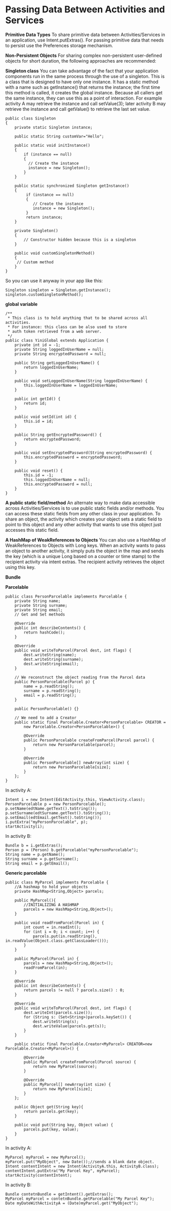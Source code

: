 Passing Data Between Activities and Services
===========
**Primitive Data Types**
To share primitive data between Activities/Services in an application, use Intent.putExtras(). For passing primitive data that needs to persist use the Preferences storage mechanism.

**Non-Persistent Objects**
For sharing complex non-persistent user-defined objects for short duration, the following approaches are recommended:

**Singleton class**
You can take advantage of the fact that your application components run in the same process through the use of a singleton. This is a class that is designed to have only one instance. It has a static method with a name such as getInstance() that returns the instance; the first time this method is called, it creates the global instance. Because all callers get the same instance, they can use this as a point of interaction. For example activity A may retrieve the instance and call setValue(3); later activity B may retrieve the instance and call getValue() to retrieve the last set value.

	public class Singleton
	{
		private static Singleton instance;

		public static String customVar="Hello";

		public static void initInstance()
		{
			if (instance == null)
			{
			  // Create the instance
			  instance = new Singleton();
			}
		}

		public static synchronized Singleton getInstance()
		{
			 if (instance == null)
			 {
				// Create the instance
				instance = new Singleton();
			 }
			 return instance;
		}

		private Singleton()
		{
			// Constructor hidden because this is a singleton
		}
	
		public void customSingletonMethod()
		{
		 // Custom method
		}
	}
	
So you can use it anyway in your app like this:

	Singleton singleton = Singleton.getInstance();
	singleton.customSingletonMethod();

**global variable**

	/**
	 * This class is to hold anything that to be shared across all activities.
	 * For instance: this class can be also used to store 
	 * auth token retrieved from a web server.
	 */    
	public class YiniGlobal extends Application {
		private int id = -1;
		private String loggedInUserName = null;
		private String encryptedPassword = null;
		
		public String getLoggedInUserName() {
			return loggedInUserName;
		}

		public void setLoggedInUserName(String loggedInUserName) {
			this.loggedInUserName = loggedInUserName;
		}

		public int getId() {
			return id;
		}

		public void setId(int id) {
			this.id = id;
		}

		public String getEncryptedPassword() {
			return encryptedPassword;
		}

		public void setEncryptedPassword(String encryptedPassword) {
			this.encryptedPassword = encryptedPassword;
		}
		
		public void reset() {
			this.id = -1;
			this.loggedInUserName = null;
			this.encryptedPassword = null;
		}
	}
	
**A public static field/method**
An alternate way to make data accessible across Activities/Services is to use public static fields and/or methods. You can access these static fields from any other class in your application. To share an object, the activity which creates your object sets a static field to point to this object and any other activity that wants to use this object just accesses this static field.

**A HashMap of WeakReferences to Objects**
You can also use a HashMap of WeakReferences to Objects with Long keys. When an activity wants to pass an object to another activity, it simply puts the object in the map and sends the key (which is a unique Long based on a counter or time stamp) to the recipient activity via intent extras. The recipient activity retrieves the object using this key.
	
**Bundle**	
	
**Parcelable**	

    public class PersonParcelable implements Parcelable {
		private String name;
		private String surname;
		private String email;
		// Get and Set methods
 
		@Override
		public int describeContents() {
		    return hashCode();
		}
 
		@Override
		public void writeToParcel(Parcel dest, int flags) {
			dest.writeString(name);
			dest.writeString(surname);
			dest.writeString(email);
		}
 
		// We reconstruct the object reading from the Parcel data
		public PersonParcelable(Parcel p) {
			name = p.readString();
			surname = p.readString();
			email = p.readString();
		}
 
		public PersonParcelable() {}
 
		// We need to add a Creator
		public static final Parcelable.Creator<PersonParcelable> CREATOR = 
			new Parcelable.Creator<PersonParcelable>() {
	 
			@Override
			public PersonParcelable createFromParcel(Parcel parcel) {  
				return new PersonParcelable(parcel);
			}
		 
			@Override
			public PersonParcelable[] newArray(int size) {  
				return new PersonParcelable[size];
			}
		};
	}	

In activity A:

	Intent i = new Intent(EditActivity.this, ViewActivity.class);
	PersonParcelable p = new PersonParcelable();
	p.setName(edtName.getText().toString());
	p.setSurname(edtSurname.getText().toString());
	p.setEmail(edtEmail.getText().toString());
	i.putExtra("myPersonParcelable", p);
	startActivity(i);

In activity B:

	Bundle b = i.getExtras();
	Person p = (Person) b.getParcelable("myPersonParcelable");
	String name = p.getName();
	String surname = p.getSurname();
	String email = p.getEmail();

**Generic parcelable**

	public class MyParcel implements Parcelable {
		//A hashmap to hold your objects
		private HashMap<String,Object> parcels;

		public MyParcel(){
			//INITIALIZING A HASHMAP
			parcels = new HashMap<String,Object>();
		}

		public void readFromParcel(Parcel in) {
			int count = in.readInt();
			for (int i = 0; i < count; i++) {
				parcels.put(in.readString(), in.readValue(Object.class.getClassLoader()));
			}
		}

		public MyParcel(Parcel in) {
			parcels = new HashMap<String,Object>();
			readFromParcel(in);
		}

		@Override
		public int describeContents() {
			return parcels != null ? parcels.size() : 0;
		}

		@Override
		public void writeToParcel(Parcel dest, int flags) {
			dest.writeInt(parcels.size());
			for (String s: (Set<String>)parcels.keySet()) {
				dest.writeString(s);
				dest.writeValue(parcels.get(s));
			}
		}
		
		public static final Parcelable.Creator<MyParcel> CREATOR=new Parcelable.Creator<MyParcel>() {

			@Override
			public MyParcel createFromParcel(Parcel source) {
				return new MyParcel(source);
			}

			@Override
			public MyParcel[] newArray(int size) {
				return new MyParcel[size];
			}
		};

		public Object get(String key){
			return parcels.get(key);
		}

		public void put(String key, Object value) {
			parcels.put(key, value);
		}
	}

In activity A:

	MyParcel myParcel = new MyParcel();
	myParcel.put("MyObject", new Date());//sends a blank date object.
	Intent contentIntent = new Intent(ActivityA.this, ActivityB.class);
	contentIntent.putExtra("My Parcel Key", myParcel);
	startActivity(contentIntent);

In activity B:

	Bundle contetnBundle = getIntent().getExtras();
	MyParcel myParcel = contetnBundle.getParcelable("My Parcel Key");
	Date myDateWithActivityA = (Date)myParcel.get("MyObject");
